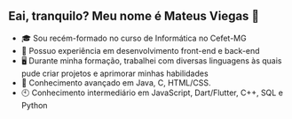 ## Eai, tranquilo? Meu nome é Mateus Viegas 👋

- 🎓 Sou recém-formado no curso de Informática no Cefet-MG 
- 👑 Possuo experiência em desenvolvimento front-end e back-end
- 🖥️ Durante minha formação, trabalhei com diversas linguagens às quais pude criar projetos e aprimorar minhas habilidades
- 🚀 Conhecimento avançado em Java, C, HTML/CSS. 
- 🕙 Conhecimento intermediário em JavaScript, Dart/Flutter, C++, SQL e Python 
